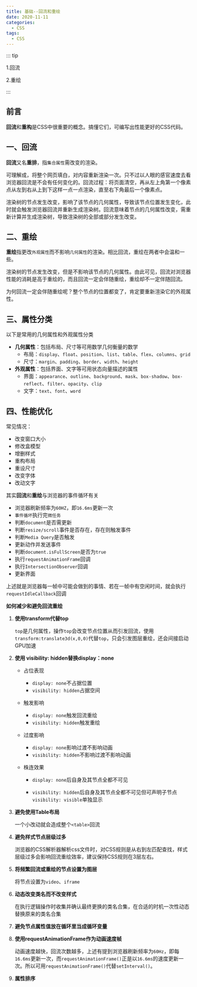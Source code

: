 ```yaml
---
title: 基础--回流和重绘
date: 2020-11-11
categories:
  - CSS
tags:
  - CSS
---
```


::: tip

1.回流

2.重绘

:::

<!-- more -->

## 前言

**回流**和**重构**是CSS中很重要的概念。搞懂它们，可编写出性能更好的CSS代码。

## 一、回流

**回流**又名**重排**，指`集合属性`需改变的渲染。

可理解成，将整个网页填白，对内容重新渲染一次。只不过以人眼的感官速度去看浏览器回流是不会有任何变化的。回流过程：将页面清空，再从左上角第一个像素点从左到右从上到下这样一点一点渲染，直至右下角最后一个像素点。

渲染树的节点发生改变，影响了该节点的几何属性，导致该节点位置发生变化，此时就会触发浏览器回流并重新生成渲染树。回流意味着节点的几何属性改变，需重新计算并生成渲染树，导致渲染树的全部或部分发生改变。

## 二、重绘

**重绘**指更改`外观属性`而不影响`几何属性`的渲染。相比回流，重绘在两者中会温和一些。

渲染树的节点发生改变，但是不影响该节点的几何属性。由此可见，回流对浏览器性能的消耗是高于重绘的，而且回流一定会伴随重绘，重绘却不一定伴随回流。

为何回流一定会伴随重绘呢？整个节点的位置都变了，肯定要重新渲染它的外观属性。

## 三、属性分类

以下是常用的几何属性和外观属性分类

+ **几何属性**：包括布局、尺寸等可用数学几何衡量的数学
  + 布局：`display`、`float`、`position`、`list`、`table`、`flex`、`columns`、`grid`
  + 尺寸：`margin`、`padding`、`border`、`width`、`height`
+ **外观属性**：包括界面、文字等可用状态向量描述的属性
  + 界面：`appearance`、`outline`、`background`、`mask`、`box-shadow`、`box-reflect`、`filter`、`opacity`、`clip`
  + 文字：`text`、`font`、`word`

## 四、性能优化

常见情况：

+ 改变窗口大小
+ 修改盒模型
+ 增删样式
+ 重构布局
+ 重设尺寸
+ 改变字体
+ 改动文字

其实**回流**和**重绘**与浏览器的事件循环有关

+ 浏览器刷新频率为`60HZ`，即`16.6ms`更新一次
+ `事件循坏`执行完`微任务`
+ 判断`document`是否需更新
+ 判断`resize/scroll`事件是否存在，存在则触发事件
+ 判断`Media Query`是否触发
+ 更新动作并发送事件
+ 判断`document.isFullScreen`是否为`true`
+ 执行`requestAnimationFrame`回调
+ 执行`IntersectionObserver`回调
+ 更新界面

上述就是浏览器每一帧中可能会做到的事情、若在一帧中有空闲时间，就会执行`requestIdleCallback`回调

**如何减少和避免回流重绘**

1. **使用transform代替top**

   `top`是几何属性，操作`top`会改变节点位置从而引发回流，使用`transform:translate3d(x,0,0)`代替`top`，只会引发图层重绘，还会间接启动GPU加速

   

2. **使用 visibility: hidden替换display：none**

   + 占位表现

     + `display: none`不占据位置
     + `visibility: hidden`占据空间

   + 触发影响

     + `display: none`触发回流重绘
     + `visibility: hidden`触发重绘

   + 过度影响

     + `display: none`影响过渡不影响动画
     + `visibility: hidden`不影响过渡不影响动画

   + 株连效果

     + `display: none`后自身及其节点全都不可见

     + `visibility: hidden`后自身及其节点全都不可见但可声明子节点`visibility: visible`单独显示

       

3. **避免使用Table布局**

   一个小改动就会造成整个`<table>`回流

   

4. **避免样式节点层级过多**

   浏览器的CSS解析器解析css文件时，对CSS规则是从右到左匹配查找，样式层级过多会影响回流重绘效率，建议保持CSS规则在3层左右。

   

5. **将频繁回流或重绘的节点设置为图层**

   将节点设置为`video`、`iframe`

   

6. **动态改变类名而不改变样式**

   在执行逻辑操作时收集并确认最终更换的类名合集，在合适的时机一次性动态替换原来的类名合集

   

7. **避免节点属性值放在循环里当成循环变量**

   

8. **使用requestAnimationFrame作为动画速度帧**

   动画速度越快，回流次数越多，上述有提到浏览器刷新频率为`60Hz`，即每`16.6ms`更新一次，而`requestAnimationFrame()`正是以`16.6ms`的速度更新一次。所以可用`requestAnimationFrame()`代替`setInterval()`。

   

9. **属性排序**



















